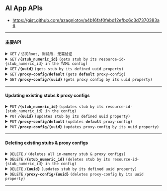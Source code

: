 ## AI App APIs

- https://gist.github.com/azagniotov/a4b16faf0febd12efbc6c3d7370383a6

------------------------------------------------------------------------------------------

#### 主要API

<details>
 <summary><code>GET</code> <code><b>/</b></code> <code>访问Root, 测试用. 无需验证</code></summary>

##### Parameters

> None

##### Responses

> | http code     | content-type                      | response                                                            |
> |---------------|-----------------------------------|---------------------------------------------------------------------|
> | `200`         | `text/plain;charset=UTF-8`        |                                                                     |

##### Example cURL

> ```javascript
>  curl -X GET -H "Content-Type: application/json" http://localhost:8889/
> ```

</details>

<details>
 <summary><code>GET</code> <code><b>/{stub_numeric_id}</b></code> <code>(gets stub by its resource-id-{stub_numeric_id} in the YAML config)</code></summary>

##### Parameters

> | name              |  type     | data type      | description                         |
> |-------------------|-----------|----------------|-------------------------------------|
> | `stub_numeric_id` |  required | int ($int64)   | The specific stub numeric id        |

##### Responses

> | http code     | content-type                      | response                                                            |
> |---------------|-----------------------------------|---------------------------------------------------------------------|
> | `200`         | `text/plain;charset=UTF-8`        | YAML string                                                         |
> | `400`         | `application/json`                | `{"code":"400","message":"Bad Request"}`                            |

##### Example cURL

> ```javascript
>  curl -X GET -H "Content-Type: application/json" http://localhost:8889/0
> ```

</details>

<details>
  <summary><code>GET</code> <code><b>/{uuid}</b></code> <code>(gets stub by its defined uuid property)</code></summary>

##### Parameters

> | name   |  type      | data type      | description                                          |
> |--------|------------|----------------|------------------------------------------------------|
> | `uuid` |  required  | string         | The specific stub unique idendifier                  |

##### Responses

> | http code     | content-type                      | response                                                            |
> |---------------|-----------------------------------|---------------------------------------------------------------------|
> | `200`         | `text/plain;charset=UTF-8`        | YAML string                                                         |
> | `400`         | `application/json`                | `{"code":"400","message":"Bad Request"}`                            |

##### Example cURL

> ```javascript
>  curl -X GET -H "Content-Type: application/json" http://localhost:8889/some-unique-uuid-string
> ```

</details>


<details>
  <summary><code>GET</code> <code><b>/proxy-config/default</b></code> <code>(gets <b>default</b> proxy-config)</code></summary>

##### Parameters

> None

##### Responses

> | http code     | content-type                      | response                                                            |
> |---------------|-----------------------------------|---------------------------------------------------------------------|
> | `200`         | `text/plain;charset=UTF-8`        | YAML string                                                         |
> | `400`         | `application/json`                | `{"code":"400","message":"Bad Request"}`                            |

##### Example cURL

> ```javascript
>  curl -X GET -H "Content-Type: application/json" http://localhost:8889/proxy-config/default
> ```

</details>


<details>
  <summary><code>GET</code> <code><b>/proxy-config/{uuid}</b></code> <code>(gets proxy config by its uuid property)</code></summary>

##### Parameters

> | name   |  type      | data type      | description                                                  |
> |--------|------------|----------------|--------------------------------------------------------------|
> | `uuid` |  required  | string         | The specific proxy config unique idendifier                  |

##### Responses

> | http code     | content-type                      | response                                                            |
> |---------------|-----------------------------------|---------------------------------------------------------------------|
> | `200`         | `text/plain;charset=UTF-8`        | YAML string                                                         |
> | `400`         | `application/json`                | `{"code":"400","message":"Bad Request"}`                            |

##### Example cURL

> ```javascript
>  curl -X GET -H "Content-Type: application/json" http://localhost:8889/proxy-config/some-unique-uuid-string
> ```

</details>

------------------------------------------------------------------------------------------


#### Updating existing stubs & proxy configs

<details>
  <summary><code>PUT</code> <code><b>/{stub_numeric_id}</b></code> <code>(updates stub by its resource-id-{stub_numeric_id} in the config)</code></summary>

##### Parameters

> | name              |  type     | data type      | description                         |
> |-------------------|-----------|----------------|-------------------------------------|
> | `stub_numeric_id` |  required | int ($int64)   | The specific stub numeric id        |

##### Responses

> | http code     | content-type                      | response                                                            |
> |---------------|-----------------------------------|---------------------------------------------------------------------|
> | `201`         | `text/plain;charset=UTF-8`        | `Stub request index#<stub_numeric_id> updated successfully"`        |
> | `400`         | `application/json`                | `{"code":"400","message":"Bad Request"}`                            |
> | `405`         | `text/html;charset=utf-8`         | None                                                                |

##### Example cURL

> ```javascript
>  curl -X PUT -H "Content-Type: application/json" --data @put.json http://localhost:8889/0
> ```

</details>

<details>
  <summary><code>PUT</code> <code><b>/{uuid}</b></code> <code>(updates stub by its defined uuid property)</code></summary>

##### Parameters

> | name   |  type      | data type      | description                                          |
> |--------|------------|----------------|------------------------------------------------------|
> | `uuid` |  required  | string         | The specific stub unique idendifier                  |

##### Responses

> | http code     | content-type                      | response                                                            |
> |---------------|-----------------------------------|---------------------------------------------------------------------|
> | `201`         | `text/plain;charset=UTF-8`        | `Stub request uuid#<uuid> updated successfully`                     |
> | `400`         | `application/json`                | `{"code":"400","message":"Bad Request"}`                            |
> | `405`         | `text/html;charset=utf-8`         | None                                                                |

##### Example cURL

> ```javascript
>  curl -X PUT -H "Content-Type: application/json" --data @put.json http://localhost:8889/some-unique-uuid-string
> ```

</details>

<details>
  <summary><code>PUT</code> <code><b>/proxy-config/default</b></code> <code>(updates <b>default</b> proxy-config)</code></summary>

##### Parameters

> None

##### Responses

> | http code     | content-type                      | response                                                            |
> |---------------|-----------------------------------|---------------------------------------------------------------------|
> | `201`         | `text/plain;charset=UTF-8`        | `Proxy config uuid#default updated successfully`                    |
> | `400`         | `application/json`                | `{"code":"400","message":"Bad Request"}`                            |
> | `405`         | `text/html;charset=utf-8`         | None                                                                |

##### Example cURL

> ```javascript
>  curl -X PUT -H "Content-Type: application/json" --data @put.json http://localhost:8889/proxy-config/default
> ```

</details>

<details>
  <summary><code>PUT</code> <code><b>/proxy-config/{uuid}</b></code> <code>(updates proxy-config by its uuid property)</code></summary>

##### Parameters

> | name   |  type      | data type      | description                                                  |
> |--------|------------|----------------|--------------------------------------------------------------|
> | `uuid` |  required  | string         | The specific proxy config unique idendifier                  |

##### Responses

> | http code     | content-type                      | response                                                            |
> |---------------|-----------------------------------|---------------------------------------------------------------------|
> | `201`         | `text/plain;charset=UTF-8`        | `Proxy config uuid#<uuid> updated successfully`                     |
> | `400`         | `application/json`                | `{"code":"400","message":"Bad Request"}`                            |
> | `405`         | `text/html;charset=utf-8`         | None                                                                |

##### Example cURL

> ```javascript
>  curl -X PUT -H "Content-Type: application/json" --data @put.json http://localhost:8889/proxy-config/some-unique-uuid-string
> ```

</details>

------------------------------------------------------------------------------------------

#### Deleting existing stubs & proxy configs

<details>
  <summary><code>DELETE</code> <code><b>/</b></code> <code>(deletes all in-memory stub & proxy configs)</code></summary>

##### Parameters

> None

##### Responses

> | http code     | content-type                      | response                                                            |
> |---------------|-----------------------------------|---------------------------------------------------------------------|
> | `200`         | `text/plain;charset=UTF-8`        | `All in-memory YAML config was deleted successfully`                |

##### Example cURL

> ```javascript
>  curl -X DELETE -H "Content-Type: application/json" http://localhost:8889/
> ```

</details>

<details>
  <summary><code>DELETE</code> <code><b>/{stub_numeric_id}</b></code> <code>(deletes stub by its resource-id-{stub_numeric_id} in the config)</code></summary>

##### Parameters

> | name              |  type     | data type      | description                         |
> |-------------------|-----------|----------------|-------------------------------------|
> | `stub_numeric_id` |  required | int ($int64)   | The specific stub numeric id        |

##### Responses

> | http code     | content-type                      | response                                                            |
> |---------------|-----------------------------------|---------------------------------------------------------------------|
> | `200`         | `text/plain;charset=UTF-8`        | `Stub request index#<stub_numeric_id> deleted successfully`         |
> | `400`         | `application/json`                | `{"code":"400","message":"Bad Request"}`                            |

##### Example cURL

> ```javascript
>  curl -X DELETE -H "Content-Type: application/json" http://localhost:8889/0
> ```

</details>


<details>
  <summary><code>DELETE</code> <code><b>/{uuid}</b></code> <code>(updates stub by its defined uuid property)</code></summary>

##### Parameters

> | name   |  type      | data type      | description                                          |
> |--------|------------|----------------|------------------------------------------------------|
> | `uuid` |  required  | string         | The specific stub unique idendifier                  |


##### Responses

> | http code     | content-type                      | response                                                            |
> |---------------|-----------------------------------|---------------------------------------------------------------------|
> | `200`         | `text/plain;charset=UTF-8`        | `Stub request uuid#<uuid> deleted successfully`                     |
> | `400`         | `application/json`                | `{"code":"400","message":"Bad Request"}`                            |

##### Example cURL

> ```javascript
>  curl -X DELETE -H "Content-Type: application/json" http://localhost:8889/some-unique-uuid-string
> ```

</details>


<details>
  <summary><code>DELETE</code> <code><b>/proxy-config/{uuid}</b></code> <code>(deletes proxy-config by its uuid property)</code></summary>

##### Parameters

> | name   |  type      | data type      | description                                                  |
> |--------|------------|----------------|--------------------------------------------------------------|
> | `uuid` |  required  | string         | The specific proxy config unique idendifier                  |

##### Responses

> | http code     | content-type                      | response                                                            |
> |---------------|-----------------------------------|---------------------------------------------------------------------|
> | `200`         | `text/plain;charset=UTF-8`        | `Proxy config uuid#<uuid> deleted successfully`                     |
> | `400`         | `application/json`                | `{"code":"400","message":"Bad Request"}`                            |

##### Example cURL

> ```javascript
>  curl -X DELETE -H "Content-Type: application/json" http://localhost:8889/proxy-config/some-unique-uuid-string
> ```

</details>

------------------------------------------------------------------------------------------
